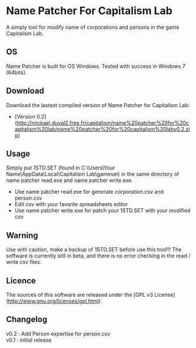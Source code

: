 Name Patcher For Capitalism Lab
===============================

A simply tool for modify name of corporations and persons in the game Capitalism Lab.


OS
--------
Name Patcher is built for OS Windows. Tested with success in Windows 7 (64bits).


Download
--------
Download the lastest compiled version of Name Patcher for Capitalism Lab:
- [Version 0.2] (http://mickael.duval2.free.fr/capitalism/name%20patcher%20for%20capitalism%20lab/name%20patcher%20for%20capitalism%20labv0.2.zip)

Usage
-----
Simply put 1STD.SET (found in C:\Users\Your Name\AppData\Local\Capitalism Lab\gameset) in the same directory of name patcher read.exe and name patcher write.exe.
- Use name patcher read.exe for generate corporation.csv and person.csv
- Edit csv with your favorite spreadsheets editor
- Use name patcher write.exe for patch your 1STD.SET with your modified csv

Warning
-------
Use with caution, make a backup of 1STD.SET before use this tool!!! The software is currently still in beta, and there is no error checking in the read / write csv files.


Licence
-------
The sources of this software are released under the [GPL v3 License] (http://www.gnu.org/licenses/gpl.html).


Changelog
---------
v0.2 : Add Person expertise for person.csv  
v0.1 : initial release
